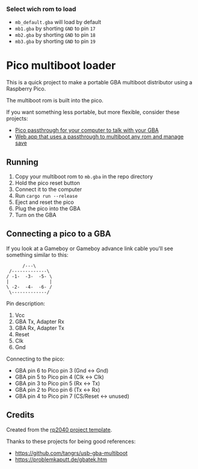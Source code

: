 ### Select wich rom to load

- `mb_default.gba` will load by default
- `mb1.gba` by shorting `GND` to pin `17`
- `mb2.gba` by shorting `GND` to pin `18`
- `mb3.gba` by shorting `GND` to pin `19`

# Pico multiboot loader

This is a quick project to make a portable GBA multiboot distributor using a Raspberry Pico.

The multiboot rom is built into the pico.

If you want something less portable, but more flexible, consider these projects:

- [Pico passthrough for your computer to talk with your GBA](https://github.com/zaksabeast/Raspberry-Pico-GBA-Passthrough)
- [Web app that uses a passthrough to multiboot any rom and manage save](https://github.com/zaksabeast/Web-GBA-multibooter-and-save-manager/tree/save-in-browser)

## Running

1. Copy your multiboot rom to `mb.gba` in the repo directory
2. Hold the pico reset button
3. Connect it to the computer
4. Run `cargo run --release`
5. Eject and reset the pico
6. Plug the pico into the GBA
7. Turn on the GBA

## Connecting a pico to a GBA

If you look at a Gameboy or Gameboy advance link cable you'll see something similar to this:

```
      /---\
 /-------------\
/ -1-  -3-  -5- \
|               |
\ -2-  -4-  -6- /
 \-------------/
```

Pin description:

1. Vcc
2. GBA Tx, Adapter Rx
3. GBA Rx, Adapter Tx
4. Reset
5. Clk
6. Gnd

Connecting to the pico:

- GBA pin 6 to Pico pin 3 (Gnd <-> Gnd)
- GBA pin 5 to Pico pin 4 (Clk <-> Clk)
- GBA pin 3 to Pico pin 5 (Rx <-> Tx)
- GBA pin 2 to Pico pin 6 (Tx <-> Rx)
- GBA pin 4 to Pico pin 7 (CS/Reset <-> unused)

## Credits

Created from the [rp2040 project template](https://github.com/rp-rs/rp2040-project-template).

Thanks to these projects for being good references:

- https://github.com/tangrs/usb-gba-multiboot
- https://problemkaputt.de/gbatek.htm
